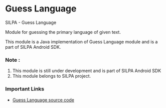 Guess Language
==============

SILPA - Guess Language

Module for guessing the primary language of given text.

This module is a Java implementation of Guess Language module and is a part of SILPA Android SDK.

### Note :
1. This module is still under development and is part of SILPA Android SDK
2. This module belongs to SILPA project.


### Important Links
  -  [Guess Language source code](https://github.com/Project-SILPA/guesslanguage)
